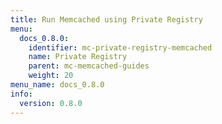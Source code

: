 ```yaml
---
title: Run Memcached using Private Registry
menu:
  docs_0.8.0:
    identifier: mc-private-registry-memcached
    name: Private Registry
    parent: mc-memcached-guides
    weight: 20
menu_name: docs_0.8.0
info:
  version: 0.8.0
---
```


